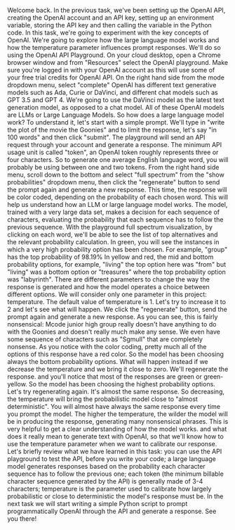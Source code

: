 Welcome back.
In the previous task, we've been setting up the OpenAI API,
creating the OpenAI account and an API key, setting up
an environment variable, storing the API key and then
calling the variable in the Python code.
In this task, we're going to experiment with the key concepts
of OpenAI. We're going to explore how the large language
model works and how the temperature parameter influences
prompt responses.
We'll do so using the  OpenAI API Playground. On your cloud
desktop, open a Chrome browser window and from "Resources"
select the OpenAI playground. Make sure you're logged
in with your OpenAI account as this will use some of your
free trial credits for OpenAI API.
On the right hand side from the mode dropdown menu, select
"complete" OpenAI has different text generative models such
as Ada, Curie or DaVinci, and different chat models such as GPT
3.5 and GPT 4.
We're going to use the DaVinci model as the latest text
generation model, as opposed to a chat model.
All of these OpenAI models are LLMs or Large Language
Models.
So how does a large language model work? To understand it,
let's start with a simple prompt.
We'll type in "write the plot of the movie the Goonies"
and to limit the response, let's say "in 100 words" and then
click "submit". The playground will send an API request
through your account and generate a response.
The minimum API usage unit is called "token", an OpenAI token
roughly represents three or four characters.
So to generate one average English language word, you will
probably be using between one and two tokens. From the right hand
side menu, scroll down to the bottom and select "full
spectrum" from the "show probabilities" dropdown menu, then
click the "regenerate" button to send the prompt again
and generate a new response.
This time, the response will be color coded, depending
on the probability of each chosen word.
This will help us understand how an LLM or large language
model works.
The model, trained with a very large data set, makes a decision
for each sequence of characters, evaluating the probability
that each sequence has to follow the previous sequence.
With the playground
full spectrum visualization, by clicking on each word,
we'll be able to see the list of top alternatives
and the relevant probability calculation. In green, you
will see the instances in which a very high probability
option has been chosen.
For example, "group" has the top probability of 98.19%
In yellow and red,
the mid and bottom probability options, for example, "living"
the top option here was "from" but "living" was a bottom
option or "treasures" where the top probability option was
"labyrinth".
There are different parameters to change the way the response
is generated and how the model operates
a choice between different options.
We will consider only one parameter in this project:
temperature.
The default value of temperature is 1.
Let's try to increase it to 2
and let's see what will happen.
We click the "regenerate" button, send the prompt again
and generate a new response.
As you can see, this is fairly nonsensical: Mcode junior high
group really doesn't have anything to do with the Goonies
and doesn't really much make any sense.
We even have some sequence of characters such as "SgmuIl" that are
completely nonsense. As you notice with the color coding,
pretty much all of the options of this response have a red
color. So the model has been choosing always the bottom
probability options.
What will happen instead if we decrease the temperature
and we bring it close to zero. We'll regenerate the response.
and you'll notice that most of the responses are green
or green-yellow.
So the model has been choosing the highest probability
options. Let's try regenerating again.
It's almost the same response.
So decreasing, the temperature will bring the probabilistic
model close to "almost deterministic".
You will almost have always the same response
every time you prompt the model. The higher the temperature,
the wilder the model will be in producing the response,
generating many nonsensical phrases.
This is very helpful to get a clear understanding of how
the model works.
and what does it really mean to generate text with OpenAI,
so that we'll know how to use the temperature parameter
when we want to calibrate our response.
Let's briefly review what we have learned in this task:
you can use the API playground to test the API,
before you write your code;
a large language model generates responses based
on the probability each character sequence has to follow
the previous one;
each token (the minimum billable character sequence generated
by the API) is generally made of 3-4 characters;
temperature is the parameter used to calibrate
how largely probabilistic or close to deterministic
the model's response must be. In the next task
we will start writing a simple Python script to prompt
programmatically OpenAI through the API and generate
a response.
See you there!

